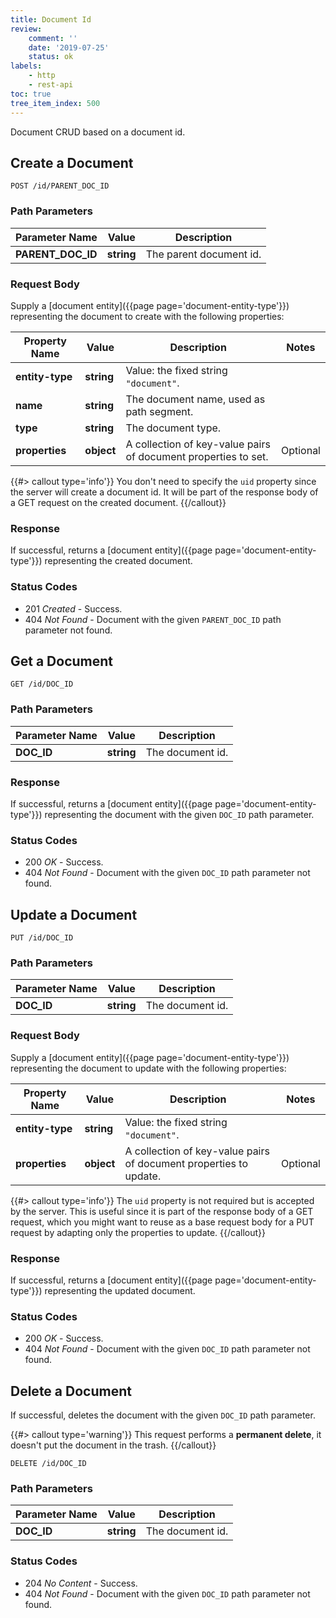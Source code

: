 ```yaml
---
title: Document Id
review:
    comment: ''
    date: '2019-07-25'
    status: ok
labels:
    - http
    - rest-api
toc: true
tree_item_index: 500
---
```


Document CRUD based on a document id.

## Create a Document

```
POST /id/PARENT_DOC_ID
```

### Path Parameters

| Parameter Name    | Value      | Description             |
| ----------------- | ---------- | ----------------------- |
| **PARENT_DOC_ID** | **string** | The parent document id. |

### Request Body

Supply a [document entity]({{page page='document-entity-type'}}) representing the document to create with the following properties:

| Property Name   | Value      | Description                                                    | Notes    |
| --------------- | ---------- | -------------------------------------------------------------- | -------- |
| **entity-type** | **string** | Value: the fixed string `"document"`.                          |          |
| **name**        | **string** | The document name, used as path segment.                       |          |
| **type**        | **string** | The document type.                                             |          |
| **properties**  | **object** | A collection of key-value pairs of document properties to set. | Optional |

{{#> callout type='info'}}
You don't need to specify the `uid` property since the server will create a document id. It will be part of the response body of a GET request on the created document.
{{/callout}}

### Response

If successful, returns a [document entity]({{page page='document-entity-type'}}) representing the created document.

### Status Codes

- 201 *Created* - Success.
- 404 *Not Found* - Document with the given `PARENT_DOC_ID` path parameter not found.

## Get a Document

```
GET /id/DOC_ID
```

### Path Parameters

| Parameter Name | Value      | Description      |
| -------------- | ---------- | ---------------- |
| **DOC_ID**     | **string** | The document id. |

### Response

If successful, returns a [document entity]({{page page='document-entity-type'}}) representing the document with the given `DOC_ID` path parameter.

### Status Codes

- 200 *OK* - Success.
- 404 *Not Found* - Document with the given `DOC_ID` path parameter not found.

## Update a Document

```
PUT /id/DOC_ID
```

### Path Parameters

| Parameter Name | Value      | Description      |
| -------------- | ---------- | ---------------- |
| **DOC_ID**     | **string** | The document id. |

### Request Body

Supply a [document entity]({{page page='document-entity-type'}}) representing the document to update with the following properties:

| Property Name   | Value      | Description                                                       | Notes    |
| --------------- | ---------- | ----------------------------------------------------------------- | -------- |
| **entity-type** | **string** | Value: the fixed string `"document"`.                             |          |
| **properties**  | **object** | A collection of key-value pairs of document properties to update. | Optional |

{{#> callout type='info'}}
The `uid` property is not required but is accepted by the server. This is useful since it is part of the response body of a GET request, which you might want to reuse as a base request body for a PUT request by adapting only the properties to update.
{{/callout}}

### Response

If successful, returns a [document entity]({{page page='document-entity-type'}}) representing the updated document.

### Status Codes

- 200 *OK* - Success.
- 404 *Not Found* - Document with the given `DOC_ID` path parameter not found.

## Delete a Document

If successful, deletes the document with the given `DOC_ID` path parameter.

{{#> callout type='warning'}}
This request performs a **permanent delete**, it doesn't put the document in the trash.
{{/callout}}

```
DELETE /id/DOC_ID
```

### Path Parameters

| Parameter Name | Value      | Description      |
| -------------- | ---------- | ---------------- |
| **DOC_ID**     | **string** | The document id. |

### Status Codes

- 204 *No Content* - Success.
- 404 *Not Found* - Document with the given `DOC_ID` path parameter not found.

